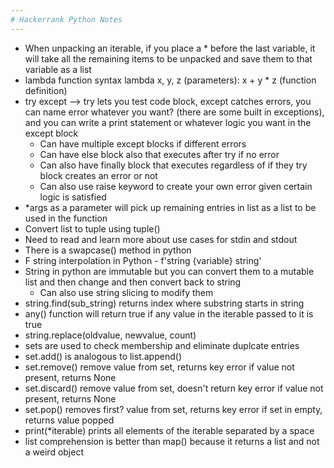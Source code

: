 ```yaml
---
# Hackerrank Python Notes
---
```


- When unpacking an iterable, if you place a * before the last variable, it will take all the remaining items to be unpacked and save them to that variable as a list
- lambda function syntax lambda x, y, z (parameters): x + y * z (function definition)
- try except --> try lets you test code block, except catches errors, you can name error whatever you want? (there are some built in exceptions), and you can write a print statement or whatever logic you want in the  except block
    - Can have multiple except blocks if different errors
    - Can have else block also that executes after try if no error
    - Can also have finally block that executes regardless of if they try block creates an error or not
    - Can also use raise keyword to create your own error given certain logic is satisfied
- *args as a parameter will pick up remaining entries in list as a list to be used in the function
- Convert list to tuple using tuple()
- Need to read and learn more about use cases for stdin and stdout
- There is a swapcase() method in python
- F string interpolation in Python - f'string {variable} string'
- String in python are immutable but you can convert them to a mutable list and then change and then convert back to string
    - Can also use string slicing to modify them
- string.find(sub_string) returns index where substring starts in string
- any() function will return true if any value in the iterable passed to it is true
- string.replace(oldvalue, newvalue, count)
- sets are used to check membership and eliminate duplcate entries
- set.add() is analogous to list.append()
- set.remove() remove value from set, returns key error if value not present, returns None
- set.discard() remove value from set, doesn't return key error if value not present, returns None
- set.pop() removes first? value from set, returns key error if set in empty, returns value popped
- print(*iterable) prints all elements of the iterable separated by a space
- list comprehension is better than map() because it returns a list and not a weird object